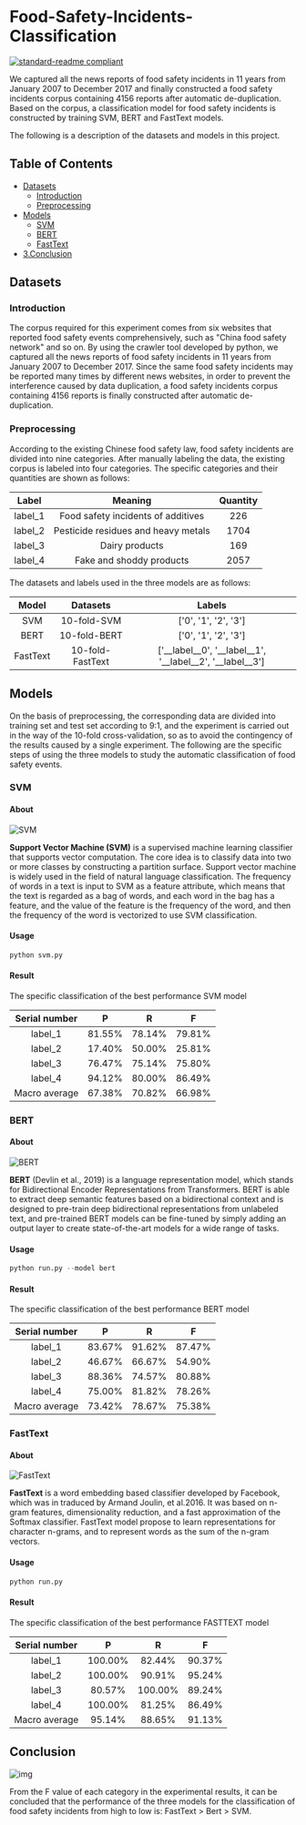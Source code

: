 

# Food-Safety-Incidents-Classification

[![standard-readme compliant](https://img.shields.io/badge/Food%20Safety%20Incidents-Classification-brightgreen.svg?style=flat)](https://github.com/LeoWang91/Food-Safety-Incidents-Classification)

We captured all the news reports of food safety incidents in 11 years from January 2007 to December 2017 and finally constructed a food safety incidents corpus containing 4156 reports after automatic de-duplication. Based on the corpus, a classification model for food safety incidents is constructed by training SVM,  BERT and FastText models.

The following is a description of the datasets and models in this project.


## Table of Contents

- [Datasets](#Datasets)
  - [Introduction](#Introduction)
  - [Preprocessing](#Preprocessing)
- [Models](#Models)
  - [SVM](#SVM)
  - [BERT](#BERT)
  - [FastText](#FastText)
- [3.Conclusion](#3.Conclusion)

## Datasets

### Introduction

The corpus required for this experiment comes from six websites that reported food safety events comprehensively, such as "China food safety network" and so on. By using the crawler tool developed by python, we captured all the news reports of food safety incidents in 11 years from January 2007 to December 2017. Since the same food safety incidents may be reported many times by different news websites, in order to prevent the interference caused by data duplication, a food safety incidents corpus containing 4156 reports is finally constructed after automatic de-duplication. 

### Preprocessing

According to the existing Chinese food safety law, food safety incidents are divided into nine categories. After manually labeling the data, the existing corpus is labeled into four categories. The specific categories and their quantities are shown as follows:

|  Label  |               Meaning                | Quantity |
| :-----: | :----------------------------------: | :------: |
| label_1 | Food  safety incidents of additives  |   226    |
| label_2 | Pesticide  residues and heavy metals |   1704   |
| label_3 |            Dairy products            |   169    |
| label_4 |      Fake  and shoddy products       |   2057   |

The datasets and labels used in the three models are as follows:

|  Model   |     Datasets     |                          Labels                          |
| :------: | :--------------: | :------------------------------------------------------: |
|   SVM    |   10-fold-SVM    |                   ['0', '1', '2', '3']                   |
|   BERT   |   10-fold-BERT   |                   ['0', '1', '2', '3']                   |
| FastText | 10-fold-FastText | ['__label__0', '__label__1', '__label__2', '__label__3'] |

## Models

On the basis of preprocessing, the corresponding data are divided into training set and test set according to 9:1, and the experiment is carried out in the way of the 10-fold cross-validation, so as to avoid the contingency of the results caused by a single experiment. The following are the specific steps of using the three models to study the automatic classification of food safety events.

### SVM

#### About

![SVM](H:\Food_Safety_Incidents\Models\SVM\SVM.png)

**Support Vector Machine (SVM)** is a supervised machine learning classifier that supports vector computation. The core idea is to classify data into two or more classes by constructing a partition surface. Support vector machine is widely used in the field of natural language classification. The frequency of words in a text is input to SVM as a feature attribute, which means that the text is regarded as a bag of words, and each word in the bag has a feature, and the value of the feature is the frequency of the word, and then the frequency of the word is vectorized to use SVM classification.

#### Usage

```python
python svm.py
```

#### Result

The specific classification of the best performance SVM model 

| Serial number |   P    |   R    |   F    |
| :-----------: | :----: | :----: | :----: |
|    label_1    | 81.55% | 78.14% | 79.81% |
|    label_2    | 17.40% | 50.00% | 25.81% |
|    label_3    | 76.47% | 75.14% | 75.80% |
|    label_4    | 94.12% | 80.00% | 86.49% |
| Macro average | 67.38% | 70.82% | 66.98% |



### BERT

#### About

![BERT](H:\Food_Safety_Incidents\Models\BERT\BERT.png)

**BERT** (Devlin et al., 2019) is a language representation model, which stands for Bidirectional Encoder Representations from Transformers. BERT is able to extract deep semantic features based on a bidirectional context and is designed to pre-train deep bidirectional representations from unlabeled text, and pre-trained BERT models can be fine-tuned by simply adding an output layer to create state-of-the-art models for a wide range of tasks.

#### Usage

```python
python run.py --model bert
```

#### Result

The specific classification of the best performance BERT model 

| Serial number |   P    |   R    |   F    |
| :-----------: | :----: | :----: | :----: |
|    label_1    | 83.67% | 91.62% | 87.47% |
|    label_2    | 46.67% | 66.67% | 54.90% |
|    label_3    | 88.36% | 74.57% | 80.88% |
|    label_4    | 75.00% | 81.82% | 78.26% |
| Macro average | 73.42% | 78.67% | 75.38% |

### FastText

#### About

![FastText](H:\Food_Safety_Incidents\Models\FastText\FastText.png)

**FastText** is a word embedding based classifier developed by Facebook, which was in traduced by Armand Joulin, et al.2016. It was based on n-gram features, dimensionality reduction, and a fast approximation of the Softmax classifier. FastText model propose to learn representations for character n-grams, and to represent words as the sum of the n-gram vectors. 

#### Usage

```python
python run.py
```

#### Result

The specific classification of the best performance FASTTEXT model 

| Serial number |    P    |    R    |   F    |
| :-----------: | :-----: | :-----: | :----: |
|    label_1    | 100.00% | 82.44%  | 90.37% |
|    label_2    | 100.00% | 90.91%  | 95.24% |
|    label_3    | 80.57%  | 100.00% | 89.24% |
|    label_4    | 100.00% | 81.25%  | 86.49% |
| Macro average | 95.14%  | 88.65%  | 91.13% |

## Conclusion

![img](file:///C:/Users/ADMINI~1/AppData/Local/Temp/msohtmlclip1/01/clip_image002.gif)

From the F value of each category in the experimental results, it can be concluded that the performance of the three models for the classification of food safety incidents from high to low is: FastText > Bert > SVM.

